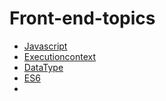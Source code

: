 # Front-end-topics

- [Javascript](https://github.com/Dhanarajb/Front-end-topics/blob/main/0.Javascript%3F.md)
- [Executioncontext](https://github.com/Dhanarajb/Front-end-topics/blob/main/1.ExecutionContext.md)
- [DataType](https://github.com/Dhanarajb/Front-end-topics/blob/main/3.Datatypes.md)
- [ES6](https://github.com/Dhanarajb/Front-end-topics/blob/main/ES6.md)
- 

